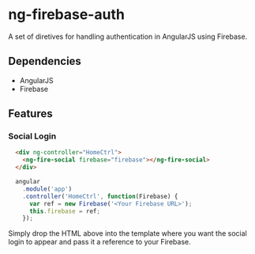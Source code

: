 # ng-firebase-auth

A set of diretives for handling authentication in AngularJS using Firebase.

## Dependencies
* AngularJS
* Firebase

## Features

### Social Login

```html
  <div ng-controller="HomeCtrl">
    <ng-fire-social firebase="firebase"></ng-fire-social>
  </div>
```

```js
  angular
    .module('app')
    .controller('HomeCtrl', function(Firebase) {
      var ref = new Firebase('<Your Firebase URL>');
      this.firebase = ref;
    });
```

Simply drop the HTML above into the template where you want the social
login to appear and pass it a reference to your Firebase.
